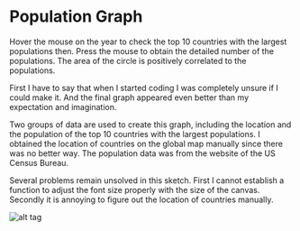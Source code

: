 Population Graph
================================================
Hover the mouse on the year to check the top 10 countries with the largest populations then. Press the mouse to obtain the detailed number of the populations. The area of the circle is positively correlated to the populations.

First I have to say that when I started coding I was completely unsure if I could make it. And the final graph appeared even better than my expectation and imagination. 

Two groups of data are used to create this graph, including the location and the population of the top 10 countries with the largest populations. I obtained the location of countries on the global map manually since there was no better way. The population data was from the website of the US Census Bureau. 

Several problems remain unsolved in this sketch. First I cannot establish a function to adjust the font size properly with the size of the canvas. Secondly it is annoying to figure out the location of countries manually.

![alt tag](https://raw.githubusercontent.com/ZitingShen/The-Top-10-Countries-with-the-Largest-Population/master/Population.jpg)
